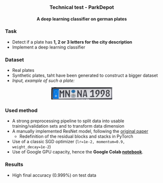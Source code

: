<h3 align="center">Technical test - ParkDepot</h4>
<h4 align="center">A deep learning classifier on german plates<h4>
  
### Task
- Detect if a plate has **1, 2 or 3 letters for the city description**
- Implement a deep learning classifier
### Dataset
- Real plates 
- Synthetic plates, taht have been generated to construct a bigger dataset
- *Input, example of such a plate:*
<div align="center">
<img src="./MN_NA1998.png" height="40">
</div>

### Used method
- A strong preprocessing pipeline to split data into usable training/validation sets and to transform data dimension
- A manually implemented ResNet model, following the [original paper](https://arxiv.org/abs/1512.03385)
  -  Redefinition of the residual blocks and stacks in PyTorch
- Use of a classic SGD optimizer (`lr=1e-2, momentum=0.9, weight_decay=1e-2`)
- Use of Google GPU capacity, hence the **Google Colab [notebook](./ParkDepot_technical_test.ipynb)**.
### Results
- High final accuracy (0.999%) on test data
